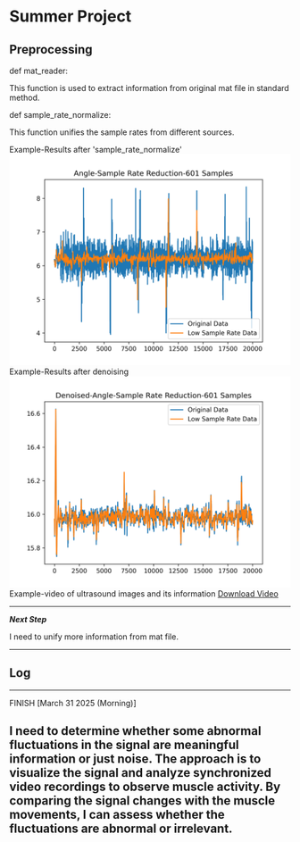 # Summer Project

## Preprocessing

def mat_reader:

This function is used to extract information from original mat file in standard method.

def sample_rate_normalize:

This function unifies the sample rates from different sources.

Example-Results after 'sample_rate_normalize'
![angle sample rate reduction](src/readme_source/angle_low_sample_rate.png)
Example-Results after denoising
![denoising](src/readme_source/after_denoising-angle_low_sample_rate.png)
Example-video of ultrasound images and its information
[Download Video](up_test1.mp4)

----
***Next Step***

I need to unify more information from mat file.

----
## Log

----
FINISH [March 31 2025 (Morning)]

I need to determine whether some abnormal fluctuations in the signal are meaningful information or just noise.
The approach is to visualize the signal and analyze synchronized video recordings to observe muscle activity.
By comparing the signal changes with the muscle movements, I can assess whether the fluctuations are abnormal or irrelevant.
----



